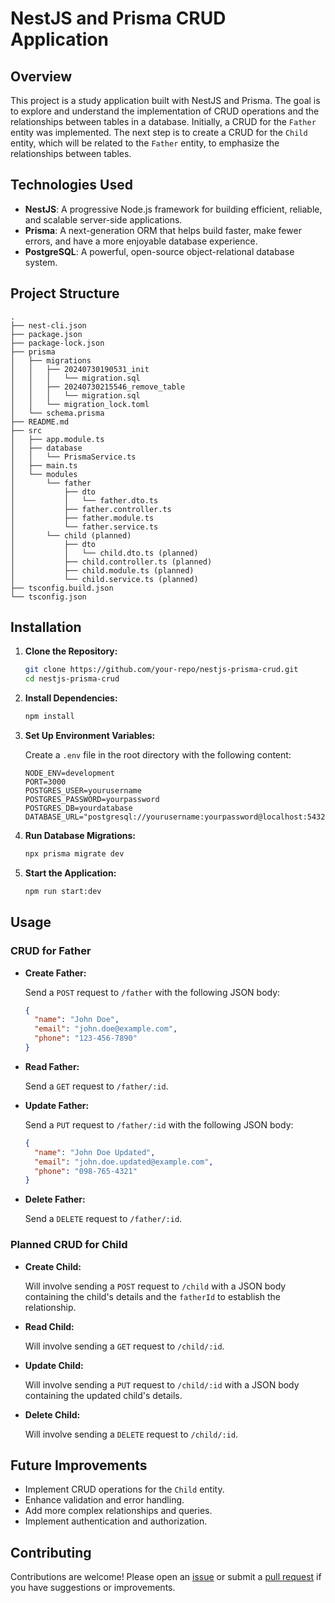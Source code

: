 # NestJS and Prisma CRUD Application

## Overview

This project is a study application built with NestJS and Prisma. The goal is to explore and understand the implementation of CRUD operations and the relationships between tables in a database. Initially, a CRUD for the `Father` entity was implemented. The next step is to create a CRUD for the `Child` entity, which will be related to the `Father` entity, to emphasize the relationships between tables.

## Technologies Used

- **NestJS**: A progressive Node.js framework for building efficient, reliable, and scalable server-side applications.
- **Prisma**: A next-generation ORM that helps build faster, make fewer errors, and have a more enjoyable database experience.
- **PostgreSQL**: A powerful, open-source object-relational database system.

## Project Structure

```plaintext
.
├── nest-cli.json
├── package.json
├── package-lock.json
├── prisma
│   ├── migrations
│   │   ├── 20240730190531_init
│   │   │   └── migration.sql
│   │   ├── 20240730215546_remove_table
│   │   │   └── migration.sql
│   │   └── migration_lock.toml
│   └── schema.prisma
├── README.md
├── src
│   ├── app.module.ts
│   ├── database
│   │   └── PrismaService.ts
│   ├── main.ts
│   └── modules
│       └── father
│           ├── dto
│           │   └── father.dto.ts
│           ├── father.controller.ts
│           ├── father.module.ts
│           └── father.service.ts
│       └── child (planned)
│           ├── dto
│           │   └── child.dto.ts (planned)
│           ├── child.controller.ts (planned)
│           ├── child.module.ts (planned)
│           └── child.service.ts (planned)
├── tsconfig.build.json
└── tsconfig.json

```

## Installation

1. **Clone the Repository:**

   ```bash
   git clone https://github.com/your-repo/nestjs-prisma-crud.git
   cd nestjs-prisma-crud
   ```

2. **Install Dependencies:**

   ```bash
   npm install
   ```

3. **Set Up Environment Variables:**

   Create a `.env` file in the root directory with the following content:

   ```plaintext
   NODE_ENV=development
   PORT=3000
   POSTGRES_USER=yourusername
   POSTGRES_PASSWORD=yourpassword
   POSTGRES_DB=yourdatabase
   DATABASE_URL="postgresql://yourusername:yourpassword@localhost:5432/yourdatabase"
   ```

4. **Run Database Migrations:**

   ```bash
   npx prisma migrate dev
   ```

5. **Start the Application:**

   ```bash
   npm run start:dev
   ```

## Usage

### CRUD for Father

- **Create Father:**

  Send a `POST` request to `/father` with the following JSON body:

  ```json
  {
    "name": "John Doe",
    "email": "john.doe@example.com",
    "phone": "123-456-7890"
  }
  ```

- **Read Father:**

  Send a `GET` request to `/father/:id`.

- **Update Father:**

  Send a `PUT` request to `/father/:id` with the following JSON body:

  ```json
  {
    "name": "John Doe Updated",
    "email": "john.doe.updated@example.com",
    "phone": "098-765-4321"
  }
  ```

- **Delete Father:**

  Send a `DELETE` request to `/father/:id`.

### Planned CRUD for Child

- **Create Child:**

  Will involve sending a `POST` request to `/child` with a JSON body containing the child's details and the `fatherId` to establish the relationship.

- **Read Child:**

  Will involve sending a `GET` request to `/child/:id`.

- **Update Child:**

  Will involve sending a `PUT` request to `/child/:id` with a JSON body containing the updated child's details.

- **Delete Child:**

  Will involve sending a `DELETE` request to `/child/:id`.

## Future Improvements

- Implement CRUD operations for the `Child` entity.
- Enhance validation and error handling.
- Add more complex relationships and queries.
- Implement authentication and authorization.

## Contributing

Contributions are welcome! Please open an [issue](https://github.com/your-repo/nestjs-prisma-crud/issues) or submit a [pull request](https://github.com/your-repo/nestjs-prisma-crud/pulls) if you have suggestions or improvements.
